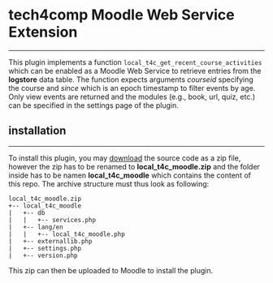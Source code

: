 # tech4comp Moodle Web Service Extension
------------------------------------------

This plugin implements a function `local_t4c_get_recent_course_activities` which can be enabled as a Moodle Web Service to retrieve entries from the **logstore** data table.
The function expects arguments *courseid* specifying the course and *since* which is an epoch timestamp to filter events by age.
Only view events are returned and the modules (e.g., book, url, quiz, etc.) can be specified in the settings page of the plugin.

## installation
-----------------

To install this plugin, you may [download](https://gitlab.com/Tech4Comp/t4c-moodle-api-extension/-/archive/master/t4c-moodle-api-extension-master.zip) the source code as a zip file, however the zip has to be renamed to **local_t4c_moodle.zip** and the folder inside has to be namen **local_t4c_moodle** which contains the content of this repo. The archive structure must thus look as following:

```
local_t4c_moodle.zip
+-- local_t4c_moodle
|   +-- db
|   |   +-- services.php
|   +-- lang/en
|   |   +-- local_t4c_moodle.php
|   +-- externallib.php
|   +-- settings.php
|   +-- version.php
```

This zip can then be uploaded to Moodle to install the plugin.
